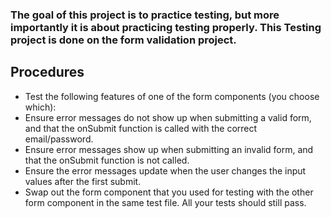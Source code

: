 ### The goal of this project is to practice testing, but more importantly it is about practicing testing properly. This Testing project is done on the form validation project. 

## Procedures
- Test the following features of one of the form components (you choose which):
- Ensure error messages do not show up when submitting a valid form, and that the onSubmit function is called with the correct email/password.
- Ensure error messages show up when submitting an invalid form, and that the onSubmit function is not called.
- Ensure the error messages update when the user changes the input values after the first submit.
- Swap out the form component that you used for testing with the other form component in the same test file. All your tests should still pass.